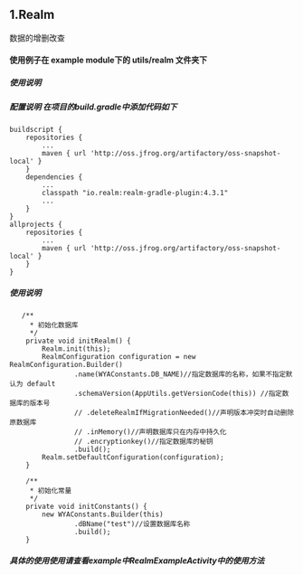## 1.Realm
数据的增删改查
#### 使用例子在 example module下的 utils/realm  文件夹下
##### 使用说明
##### 配置说明 在项目的build.gradle中添加代码如下
    buildscript {
        repositories {
            ...
            maven { url 'http://oss.jfrog.org/artifactory/oss-snapshot-local' }
        }
        dependencies {
            ...
            classpath "io.realm:realm-gradle-plugin:4.3.1"
            ...
        }
    }
    allprojects {
        repositories {
            ...
            maven { url 'http://oss.jfrog.org/artifactory/oss-snapshot-local' }
        }
    }   

#####  使用说明
       /**
         * 初始化数据库
         */
        private void initRealm() {
            Realm.init(this);
            RealmConfiguration configuration = new RealmConfiguration.Builder()
                    .name(WYAConstants.DB_NAME)//指定数据库的名称，如果不指定默认为 default
                    .schemaVersion(AppUtils.getVersionCode(this)) //指定数据库的版本号
                    // .deleteRealmIfMigrationNeeded()//声明版本冲突时自动删除原数据库
                    // .inMemory()//声明数据库只在内存中持久化
                    // .encryptionkey()//指定数据库的秘钥
                    .build();
            Realm.setDefaultConfiguration(configuration);
        }
    
        /**
         * 初始化常量
         */
        private void initConstants() {
            new WYAConstants.Builder(this)
                    .dBName("test")//设置数据库名称
                    .build();
        }
#####  具体的使用使用请查看example中RealmExampleActivity中的使用方法




